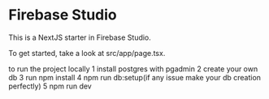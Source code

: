 # Firebase Studio

This is a NextJS starter in Firebase Studio.

To get started, take a look at src/app/page.tsx.


to run the project locally
1 install postgres with pgadmin 
2 create your own db
3 run npm install
4  npm run db:setup(if any issue make your db creation perfectly)
5 npm run dev
